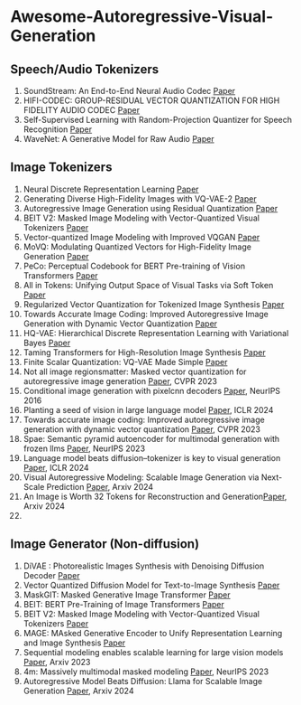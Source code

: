 # Awesome-Autoregressive-Visual-Generation

## Speech/Audio Tokenizers

1. SoundStream: An End-to-End Neural Audio Codec [Paper](https://arxiv.org/pdf/2107.03312)
2. HIFI-CODEC: GROUP-RESIDUAL VECTOR QUANTIZATION FOR HIGH FIDELITY AUDIO CODEC [Paper](https://arxiv.org/pdf/2305.02765)
3. Self-Supervised Learning with Random-Projection Quantizer for Speech Recognition [Paper](https://arxiv.org/pdf/2202.01855)
4. WaveNet: A Generative Model for Raw Audio [Paper](https://arxiv.org/pdf/1609.03499)

## Image Tokenizers

1. Neural Discrete Representation Learning [Paper](https://arxiv.org/abs/1711.00937)
2. Generating Diverse High-Fidelity Images with VQ-VAE-2 [Paper](https://arxiv.org/abs/1906.00446)
3. Autoregressive Image Generation using Residual Quantization [Paper](https://arxiv.org/pdf/2203.01941)
4. BEIT V2: Masked Image Modeling with Vector-Quantized Visual Tokenizers [Paper](https://arxiv.org/pdf/2208.06366)
5. Vector-quantized Image Modeling with Improved VQGAN [Paper](https://arxiv.org/pdf/2110.04627)
6. MoVQ: Modulating Quantized Vectors for High-Fidelity Image Generation [Paper](https://arxiv.org/abs/2209.09002)
7. PeCo: Perceptual Codebook for BERT Pre-training of Vision Transformers [Paper](https://arxiv.org/pdf/2111.12710)
8. All in Tokens: Unifying Output Space of Visual Tasks via Soft Token [Paper](https://arxiv.org/pdf/2301.02229)
9. Regularized Vector Quantization for Tokenized Image Synthesis [Paper](https://arxiv.org/pdf/2303.06424)
10. Towards Accurate Image Coding: Improved Autoregressive Image Generation with Dynamic Vector Quantization [Paper](https://arxiv.org/pdf/2305.11718)
11. HQ-VAE: Hierarchical Discrete Representation Learning with Variational Bayes [Paper](https://arxiv.org/pdf/2401.00365)
12. Taming Transformers for High-Resolution Image Synthesis [Paper](https://arxiv.org/pdf/2012.09841)
13. Finite Scalar Quantization: VQ-VAE Made Simple [Paper](https://arxiv.org/abs/2309.15505)
14. Not all image regionsmatter: Masked vector quantization for autoregressive image generation [Paper](https://openaccess.thecvf.com/content/CVPR2023/papers/Huang_Not_All_Image_Regions_Matter_Masked_Vector_Quantization_for_Autoregressive_CVPR_2023_paper.pdf), CVPR 2023
15. Conditional image generation with pixelcnn decoders [Paper](https://proceedings.neurips.cc/paper_files/paper/2016/file/b1301141feffabac455e1f90a7de2054-Paper.pdf), NeurIPS 2016
16. Planting a seed of vision in large language model [Paper](https://openreview.net/pdf?id=0Nui91LBQS), ICLR 2024
17. Towards accurate image coding: Improved autoregressive image generation with dynamic vector quantization [Paper](https://openaccess.thecvf.com/content/CVPR2023/papers/Huang_Towards_Accurate_Image_Coding_Improved_Autoregressive_Image_Generation_With_Dynamic_CVPR_2023_paper.pdf), CVPR 2023
18. Spae: Semantic pyramid autoencoder for multimodal generation with frozen llms [Paper](https://proceedings.neurips.cc/paper_files/paper/2023/file/a526cc8f6ffb74bedb6ff313e3fdb450-Paper-Conference.pdf), NeurIPS 2023
19. Language model beats diffusion–tokenizer is key to visual generation [Paper](https://openreview.net/pdf?id=gzqrANCF4g), ICLR 2024
20. Visual Autoregressive Modeling: Scalable Image Generation via Next-Scale Prediction [Paper](https://arxiv.org/abs/2404.02905), Arxiv 2024
21. An Image is Worth 32 Tokens for Reconstruction and Generation[Paper](https://arxiv.org/pdf/2406.07550), Arxiv 2024
22. 


## Image Generator (Non-diffusion)

1. DiVAE : Photorealistic Images Synthesis with Denoising Diffusion Decoder [Paper](https://arxiv.org/pdf/2206.00386)
2. Vector Quantized Diffusion Model for Text-to-Image Synthesis [Paper](https://arxiv.org/pdf/2111.14822)
3. MaskGIT: Masked Generative Image Transformer [Paper](https://arxiv.org/pdf/2202.04200)
4. BEIT: BERT Pre-Training of Image Transformers [Paper](https://arxiv.org/pdf/2106.08254)
5. BEIT V2: Masked Image Modeling with Vector-Quantized Visual Tokenizers [Paper](https://arxiv.org/pdf/2208.06366)
6. MAGE: MAsked Generative Encoder to Unify Representation Learning and Image Synthesis [Paper](https://arxiv.org/pdf/2211.09117)
7. Sequential modeling enables scalable learning for large vision models [Paper](https://arxiv.org/abs/2312.00785), Arxiv 2023
8.  4m: Massively multimodal masked modeling [Paper](https://openreview.net/pdf?id=TegmlsD8oQ), NeurIPS 2023
9.  Autoregressive Model Beats Diffusion: Llama for Scalable Image Generation [Paper](https://arxiv.org/abs/2406.06525), Arxiv 2024

